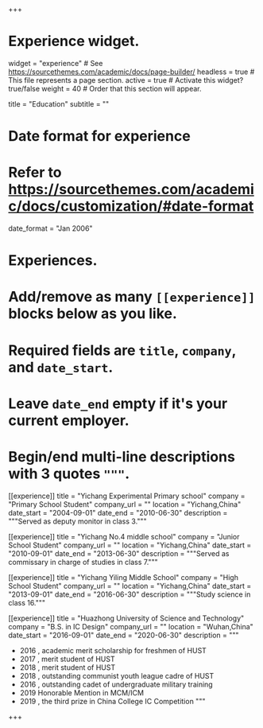 +++
# Experience widget.
widget = "experience"  # See https://sourcethemes.com/academic/docs/page-builder/
headless = true  # This file represents a page section.
active = true  # Activate this widget? true/false
weight = 40  # Order that this section will appear.

title = "Education"
subtitle = ""

# Date format for experience
#   Refer to https://sourcethemes.com/academic/docs/customization/#date-format
date_format = "Jan 2006"

# Experiences.
#   Add/remove as many `[[experience]]` blocks below as you like.
#   Required fields are `title`, `company`, and `date_start`.
#   Leave `date_end` empty if it's your current employer.
#   Begin/end multi-line descriptions with 3 quotes `"""`.
[[experience]]
  title = "Yichang Experimental Primary school"
  company = "Primary School Student"
  company_url = ""
  location = "Yichang,China"
  date_start = "2004-09-01"
  date_end = "2010-06-30"
  description = """Served as deputy monitor in class 3."""

[[experience]]
  title = "Yichang No.4 middle school"
  company = "Junior School Student"
  company_url = ""
  location = "Yichang,China"
  date_start = "2010-09-01"
  date_end = "2013-06-30"
  description = """Served as commissary in charge of studies in class 7."""
  
[[experience]]
  title = "Yichang Yiling Middle School"
  company = "High School Student"
  company_url = ""
  location = "Yichang,China"
  date_start = "2013-09-01"
  date_end = "2016-06-30"
  description = """Study science in class 16."""
  
[[experience]]
  title = "Huazhong University of Science and Technology"
  company = "B.S. in IC Design"
  company_url = ""
  location = "Wuhan,China"
  date_start = "2016-09-01"
  date_end = "2020-06-30"
  description = """
  - 2016 , academic merit scholarship for freshmen of HUST
  - 2017 , merit student of HUST 
  - 2018 , merit student of HUST 
  - 2018 , outstanding communist youth league cadre of HUST
  - 2016 , outstanding cadet of undergraduate military training
  - 2019  Honorable Mention in MCM/ICM
  - 2019 , the third prize in China College IC Competition
  """

+++
